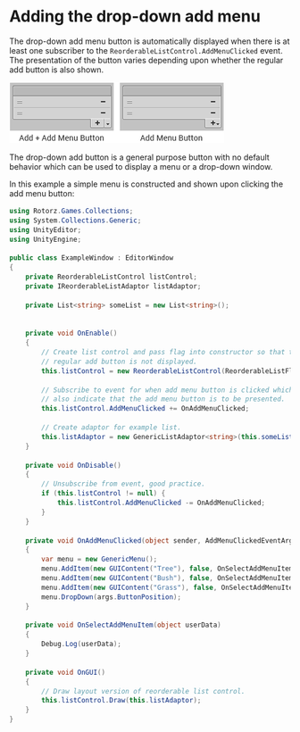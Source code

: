 ﻿# Adding the drop-down add menu

The drop-down add menu button is automatically displayed when there is at least one
subscriber to the `ReorderableListControl.AddMenuClicked` event. The presentation of the
button varies depending upon whether the regular add button is also shown.

![](img/drop-down-add-menu.png)

The drop-down add button is a general purpose button with no default behavior which can be
used to display a menu or a drop-down window.

In this example a simple menu is constructed and shown upon clicking the add menu button:

```csharp
using Rotorz.Games.Collections;
using System.Collections.Generic;
using UnityEditor;
using UnityEngine;

public class ExampleWindow : EditorWindow
{
    private ReorderableListControl listControl;
    private IReorderableListAdaptor listAdaptor;

    private List<string> someList = new List<string>();


    private void OnEnable()
    {
        // Create list control and pass flag into constructor so that the
        // regular add button is not displayed.
        this.listControl = new ReorderableListControl(ReorderableListFlags.HideAddButton);

        // Subscribe to event for when add menu button is clicked which will
        // also indicate that the add menu button is to be presented.
        this.listControl.AddMenuClicked += OnAddMenuClicked;

        // Create adaptor for example list.
        this.listAdaptor = new GenericListAdaptor<string>(this.someList);
    }

    private void OnDisable()
    {
        // Unsubscribe from event, good practice.
        if (this.listControl != null) {
            this.listControl.AddMenuClicked -= OnAddMenuClicked;
        }
    }

    private void OnAddMenuClicked(object sender, AddMenuClickedEventArgs args)
    {
        var menu = new GenericMenu();
        menu.AddItem(new GUIContent("Tree"), false, OnSelectAddMenuItem, "Tree");
        menu.AddItem(new GUIContent("Bush"), false, OnSelectAddMenuItem, "Bush");
        menu.AddItem(new GUIContent("Grass"), false, OnSelectAddMenuItem, "Grass");
        menu.DropDown(args.ButtonPosition);
    }

    private void OnSelectAddMenuItem(object userData)
    {
        Debug.Log(userData);
    }

    private void OnGUI()
    {
        // Draw layout version of reorderable list control.
        this.listControl.Draw(this.listAdaptor);
    }
}
```
